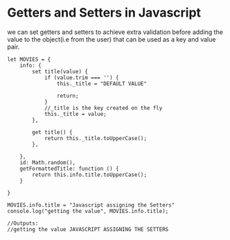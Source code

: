 # Getters and Setters in Javascript
we can set getters and setters to achieve extra validation before
adding the value to the object(i.e from the user) that can
be used as a key and value pair. 

```JS
let MOVIES = {
    info: {
        set title(value) {
            if (value.trim === '') {
                this._title = "DEFAULT VALUE"

                return;
            }
            //_title is the key created on the fly
            this._title = value;
        },

        get title() {
            return this._title.toUpperCase();
        },

    },
    id: Math.random(),
    getFormattedTitle: function () {
        return this.info.title.toUpperCase();
    }

}

MOVIES.info.title = "Javascript assigning the Setters"
console.log("getting the value", MOVIES.info.title);

//Outputs:
//getting the value JAVASCRIPT ASSIGNING THE SETTERS
```
